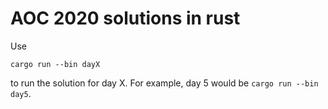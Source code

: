 # AOC 2020 solutions in rust

Use
```
cargo run --bin dayX
```
to run the solution for day X. For example, day 5 would be `cargo run --bin day5`.